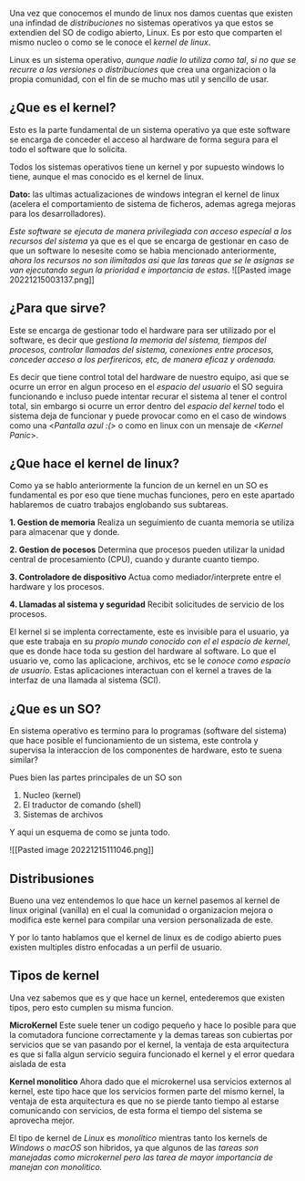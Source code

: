 Una vez que conocemos el mundo de linux nos damos cuentas que existen una infindad de *distribuciones* no sistemas operativos ya que estos se extendien del SO de codigo abierto, Linux. Es por esto que comparten el mismo nucleo o como se le conoce el *kernel de linux*. 

Linux es un sistema operativo, *aunque nadie lo utiliza como tal*, *si no que se recurre a las versiones o distribuciones* que crea una organizacion o la propia comunidad, con el fin de se mucho mas util y sencillo de usar.


## ¿Que es el kernel?
Esto es la parte fundamental de un sistema operativo ya que este software se encarga de conceder el acceso al hardware de forma segura para el todo el software que lo solicita.

Todos los sistemas operativos tiene un kernel y por supuesto windows lo tiene, aunque el mas conocido es el kernel de linux. 

**Dato:** las ultimas actualizaciones de windows integran el kernel de linux (acelera el comportamiento de sistema de ficheros, ademas agrega mejoras para los desarrolladores).

*Este software se ejecuta de manera privilegiada con acceso especial a los recursos del sistema* ya que es el que se encarga de gestionar en caso de que un software lo nesesite como se habia mencionado anteriormente, *ahora los recursos no son ilimitados asi que las tareas que se le asignas se van ejecutando segun la prioridad e importancia de estas*.
![[Pasted image 20221215003137.png]]

## ¿Para que sirve?
Este se encarga de gestionar todo el hardware para ser utilizado por el software, es decir que *gestiona la memoria del sistema, tiempos del procesos, controlar llamadas del sistema, conexiones entre procesos, conceder acceso a los perfirericos, etc, de manera eficaz y ordenada.*

Es decir que tiene control total del hardware de nuestro equipo, asi que se ocurre un error en algun proceso en el *espacio del usuario* el SO seguira funcionando e incluso puede intentar recurar el sistema al tener el control total, sin embargo si ocurre un error dentro del *espacio del kernel* todo el sistema deja de funcionar y puede provocar como en el caso de windows como una <*Pantalla azul :(*> o como en linux con un mensaje de <*Kernel Panic*>.


## ¿Que hace el kernel de linux?
Como ya se hablo anteriormente la funcion de un kernel en un SO es fundamental es por eso que tiene muchas funciones, pero en este apartado hablaremos de cuatro trabajos englobando sus subtareas.

**1. Gestion de memoria**
Realiza un seguimiento de cuanta memoria se utiliza para almacenar que y donde.

**2. Gestion de pocesos**
Determina que procesos pueden utilizar la unidad central de procesamiento (CPU), cuando y durante cuanto tiempo.

**3. Controladore de dispositivo**
Actua como mediador/interprete entre el hardware y los procesos.

**4. Llamadas al sistema y seguridad**
Recibit solicitudes de servicio de los procesos.

El kernel si se implenta correctamente, este es invisible para el usuario, ya que este trabaja en su *propio mundo conocido con el el espacio de kernel*, que es donde hace toda su gestion del hardware al software. Lo que el usuario ve, como las aplicacione, archivos, etc se le *conoce como espacio de usuario*. Estas aplicaciones interactuan con el kernel a traves de la interfaz de una llamada al sistema (SCI).


## ¿Que es un SO?
En sistema operativo es termino para lo programas (software del sistema) que hace posible el funcionamiento de un sistema, este controla y supervisa la interaccion de los componentes de hardware, esto te suena similar? 

Pues bien las partes principales de un SO son

1. Nucleo (kernel)
2. El traductor de comando (shell)
3. Sistemas de archivos

Y aqui un esquema de como se junta todo.

![[Pasted image 20221215111046.png]]
## Distribusiones
Bueno una vez entendemos lo que hace un kernel pasemos al kernel de linux original (vanilla) en el cual la comunidad o organizacion mejora o modifica este kernel para compilar una version personalizada de este.

Y por lo tanto hablamos que el kernel de linux es de codigo abierto pues existen multiples distro enfocadas a un perfil de usuario.


## Tipos de kernel
Una vez sabemos que es y que hace un kernel, entederemos que existen tipos, pero esto cumplen su misma funcion.


**MicroKernel**
Este suele tener un codigo pequeño y hace lo posible para que la comutadora funcione correctamente y la demas tareas son cubiertas por servicios que se van pasando por el kernel, la ventaja de esta arquitectura es que si falla algun servicio seguira funcionado el kernel y el error quedara aislada de esta

**Kernel monolitico**
Ahora dado que el microkernel usa servicios externos al kernel, este tipo hace que los servicios formen parte del mismo kernel, la ventaja de esta arquitectura es que no se pierde tanto tiempo al estarse comunicando con servicios, de esta forma el tiempo del sistema se aprovecha mejor.

El tipo de kernel de *Linux* es *monolitico* mientras tanto los kernels de *Windows* o *macOS* son hibridos, ya que algunos de las *tareas son manejadas como microkernel pero las tarea de mayor importancia de manejan con monolitico.*

